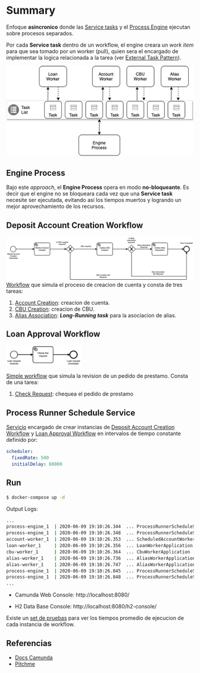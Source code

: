 # Summary
Enfoque **asincronico** donde las [Service tasks](https://docs.camunda.org/manual/latest/reference/bpmn20/tasks/service-task/) y el [Process Engine](https://docs.camunda.org/manual/7.9/user-guide/process-engine/process-engine-concepts/) ejecutan sobre procesos separados. 

Por cada **Service task** dentro de un workflow, el engine creara un *work item* para que sea tomado por un worker (pull), quien sera el encargado de implementar la logica relacionada a la tarea (ver [External Task Pattern](https://docs.camunda.org/manual/7.7/user-guide/process-engine/external-tasks/#the-external-task-pattern)). 

![Camunda External Task](assets/camunda-external-task.png) 


## Engine Process

Bajo este *approach*, el **Engine Process** opera en modo **no-bloqueante**. Es decir que el engine no se bloqueara cada vez que una **Service task** necesite ser ejecutada, evitando asi los tiempos muertos y logrando un mejor aprovechamiento de los recursos.


## Deposit Account Creation Workflow
![Deposit Account Creation Workflow](assets/depositAccountCreation.png) [Workflow](process-engine/src/main/resources/depositAccountCreation.bpmn) que simula el proceso de creacion de cuenta y consta de tres tareas:

1. [Account Creation](account-worker/src/main/java/com/demo/camunda/externaltask/worker/ScheduledAccountWorker.java): creacion de cuenta.
2. [CBU Creation](cbu-worker/src/main/java/com/demo/camunda/externaltask/CbuWorkerApplication.java): creacion de CBU.
3. [Alias Association](alias-worker/src/main/java/com/demo/camunda/externaltask/AliasWorkerApplication.java): ***Long-Running task*** para la asociacion de alias. 

## Loan Approval Workflow
<img src="assets/loanApproval.png" width="40%">

[Simple workflow](process-engine/src/main/resources/loanApproval.bpmn) que simula la revision de un pedido de prestamo. Consta de una tarea:

1. [Check Request](loan-worker/src/main/java/com/demo/camunda/externaltask/LoanWorkerApplication.java): chequea el pedido de prestamo

## Process Runner Schedule Service
[Servicio](process-engine/src/main/java/com/demo/camunda/externaltask/service/ProcessRunnerScheduleService.java) encargado de crear instancias de [Deposit Account Creation Workflow](#deposit-account-creation-workflow) y [Loan Approval Workflow](#loan-approval-workflow) en intervalos de tiempo constante definido por: 

```yaml
scheduler:
  fixedRate: 500
  initialDelay: 60000
```
## Run

```zsh
$ docker-compose up -d
```
Output Logs:

```zsh
...
process-engine_1  | 2020-06-09 19:10:26.344  ... ProcessRunnerScheduleService   : Starting new accountCreationProcess with id e047ace5-aa84-11ea-a1d2-0242ac170002
process-engine_1  | 2020-06-09 19:10:26.348  ... ProcessRunnerScheduleService   : Starting new loanApproval with id e048492b-aa84-11ea-a1d2-0242ac170002
account-worker_1  | 2020-06-09 19:10:26.353  ... ScheduledAccountWorker         : Creating account ~ e047ace5-aa84-11ea-a1d2-0242ac170002
loan-worker_1     | 2020-06-09 19:10:26.356  ... LoanWorkerApplication          : Check loan request ~ e048492b-aa84-11ea-a1d2-0242ac170002
cbu-worker_1      | 2020-06-09 19:10:26.364  ... CbuWorkerApplication           : Creating CBU ~ e047ace5-aa84-11ea-a1d2-0242ac170002
alias-worker_1    | 2020-06-09 19:10:26.736  ... AliasWorkerApplication         : Association Alias ~ 9a53ce67-aa84-11ea-a1d2-0242ac170002
alias-worker_1    | 2020-06-09 19:10:26.747  ... AliasWorkerApplication         : Sleeping task of account workflow...zzzz
process-engine_1  | 2020-06-09 19:10:26.845  ... ProcessRunnerScheduleService   : Starting new accountCreationProcess with id e0941f57-aa84-11ea-a1d2-0242ac170002
process-engine_1  | 2020-06-09 19:10:26.848  ... ProcessRunnerScheduleService   : Starting new loanApproval with id e0946d7d-aa84-11ea-a1d2-0242ac170002
...
```

* Camunda Web Console: http://localhost:8080/

* H2 Data Base Console: http://localhost:8080/h2-console/


Existe un [set de pruebas](assets/camunda-history-report.postman_collection.json) para ver los tiempos promedio de ejecucion de cada instancia de workflow.

## Referencias
* [Docs Camunda](https://docs.camunda.org/manual/latest/)
* [Pitchme](https://gitpitch.com/jpOlivo/camunda-external-task#/)